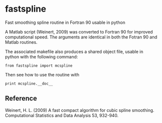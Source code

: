 fastspline
==========

Fast smoothing spline routine in Fortran 90 usable in python

A Matlab script (Weinert, 2009) was converted to Fortran 90 for
improved computational speed. The arguments are identical in both the
Fotran 90 and Matlab routines.

The associated makefile also produces a shared object file, usable in
python with the following command:

  `from fastspline import mcspline`

Then see how to use the routine with

  `print mcspline.__doc__`

Reference
---------
Weinert, H. L. (2009) A fast compact algorithm for cubic spline
smoothing. Computational Statistics and Data Analysis 53, 932-940.
